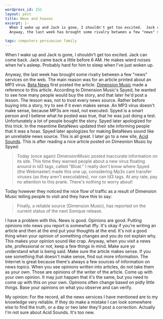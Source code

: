 ```yaml
--- 
wordpress_id: 151
layout: post
title: News and hoaxes
excerpt: |-
  When I wake up and Jack is gone, I shouldn't get too excited.  Jack can come back.  Jack came back a little before 6 AM.  He makes wierd noises when he's asleep.  Probably hard for him to sleep when I've just woken up.<p>
  Anyway, the last week has brought some rivalry between a few "news" services on the web.  The main reason was for an article printed about an MP3 virus.  <a href="http://www.betanews.com/">Beta News</a> first posted the article.  <a href="http://www.dmusic.com/">Dimension Music</a> made a reference to this article.  According to Dimension Music's Spyed, he wanted to see how many people would buy the story, and that later he'd post a lesson.  The lesson was, not to trust every news source.  Rather before buying into a story, try to see if it even makes sense.  An MP3 virus doesn't make sense, because MP3s are read, not executed.  Spyed is a smart person and I believe what he posted was true, that he was just doing a test.  Unfortunately a lot of people bought the story.  Spyed later apologized for this trick.  In the meantime BetaNews updated their site informing people that it was a hoax.  Spyed later apologizes for making BetaNews sound like an unreliable news source.  This is all great.  I later go to a new site, <a href="http://www.acidsounds.com/">Acid Sounds</a>.  This is after reading a nice article posted on Dimesnion Music by Spyed:<blockquote>Today (once again) DimensionMusic posted inaccurate information on its site.  This time they warned people about a new virus floating around in Id3 tags, called "Bloat." I really don't know where Spyed (the Webmaster) made this one up, considering Mp3s cant transfer viruses (as they aren't executables), nor can Id3 tags. At any rate, pay no attention to this prank. There's nothing to worry about!</blockquote>Today however they noticed the nice flow of traffic as a result of Dimension Music telling people to visit and they have this to say:<blockquote>Finally, a reliable source (Dimension Music), has reported on the current status of the next Sonique release. </blockquote>I have a problem with this.  News is good.  Opinions are good.  Putting opinions into news you report is somewhat iffy.  It's okay if you're writing an article and then at the end put your thoughts at the end.  It's not a good thing when your opinion of something changes and you do not explain why.  This makes your opinion sound like crap.  Anyway, when you visit a news site, professional or not, keep a few things in mind.  Make sure yo understand what is being said.  Make sure the article makes sense.  If you see something that doesn't make sense, find out more information.  The Internet is great because there's always a few sources of information on news topics.  When you see opinions written into articles, do not take them as your own.  Those are opinions of the writer of the article.  Come up with your own opinion.  It may just happen that it's the same, but you need to come up with this on your own.  Opinions often change based on pidly little things.  Base your opinions on what you observe and can verify.<p>My opinion: For the record, all the news services I have mentioned are to my knowledge very reliable.  If they do make a mistake I can look somewhere else to find the truth, or a day or two later they'll post a correction.  Actually I'm not sure about Acid Sounds.  It's too new.

tags: computers persuasion family
---
```


When I wake up and Jack is gone, I shouldn't get too excited.  Jack can come back.  Jack came back a little before 6 AM.  He makes wierd noises when he's asleep.  Probably hard for him to sleep when I've just woken up.<p>
Anyway, the last week has brought some rivalry between a few "news" services on the web.  The main reason was for an article printed about an MP3 virus.  <a href="http://www.betanews.com/">Beta News</a> first posted the article.  <a href="http://www.dmusic.com/">Dimension Music</a> made a reference to this article.  According to Dimension Music's Spyed, he wanted to see how many people would buy the story, and that later he'd post a lesson.  The lesson was, not to trust every news source.  Rather before buying into a story, try to see if it even makes sense.  An MP3 virus doesn't make sense, because MP3s are read, not executed.  Spyed is a smart person and I believe what he posted was true, that he was just doing a test.  Unfortunately a lot of people bought the story.  Spyed later apologized for this trick.  In the meantime BetaNews updated their site informing people that it was a hoax.  Spyed later apologizes for making BetaNews sound like an unreliable news source.  This is all great.  I later go to a new site, <a href="http://www.acidsounds.com/">Acid Sounds</a>.  This is after reading a nice article posted on Dimesnion Music by Spyed:<blockquote>Today (once again) DimensionMusic posted inaccurate information on its site.  This time they warned people about a new virus floating around in Id3 tags, called "Bloat." I really don't know where Spyed (the Webmaster) made this one up, considering Mp3s cant transfer viruses (as they aren't executables), nor can Id3 tags. At any rate, pay no attention to this prank. There's nothing to worry about!</blockquote>Today however they noticed the nice flow of traffic as a result of Dimension Music telling people to visit and they have this to say:<blockquote>Finally, a reliable source (Dimension Music), has reported on the current status of the next Sonique release. </blockquote>I have a problem with this.  News is good.  Opinions are good.  Putting opinions into news you report is somewhat iffy.  It's okay if you're writing an article and then at the end put your thoughts at the end.  It's not a good thing when your opinion of something changes and you do not explain why.  This makes your opinion sound like crap.  Anyway, when you visit a news site, professional or not, keep a few things in mind.  Make sure yo understand what is being said.  Make sure the article makes sense.  If you see something that doesn't make sense, find out more information.  The Internet is great because there's always a few sources of information on news topics.  When you see opinions written into articles, do not take them as your own.  Those are opinions of the writer of the article.  Come up with your own opinion.  It may just happen that it's the same, but you need to come up with this on your own.  Opinions often change based on pidly little things.  Base your opinions on what you observe and can verify.<p>My opinion: For the record, all the news services I have mentioned are to my knowledge very reliable.  If they do make a mistake I can look somewhere else to find the truth, or a day or two later they'll post a correction.  Actually I'm not sure about Acid Sounds.  It's too new.

